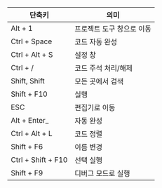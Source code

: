 
| 단축키                | 의미             |
| ------------------ | -------------- |
| Alt + 1            | 프로젝트 도구 창으로 이동 |
| Ctrl + Space       | 코드 자동 완성       |
| Ctrl + Alt + S     | 설정 창           |
| Ctrl + /           | 코드 주석 처리/해제    |
| Shift, Shift       | 모든 곳에서 검색      |
| Shift + F10        | 실행             |
| ESC                | 편집기로 이동        |
| Alt + Enter_       | 자동 완성          |
| Ctrl + Alt + L     | 코드 정렬          |
| Shift + F6         | 이름 변경          |
| Ctrl + Shift + F10 | 선택 실행          |
| Shift + F9         | 디버그 모드로 실행     |
